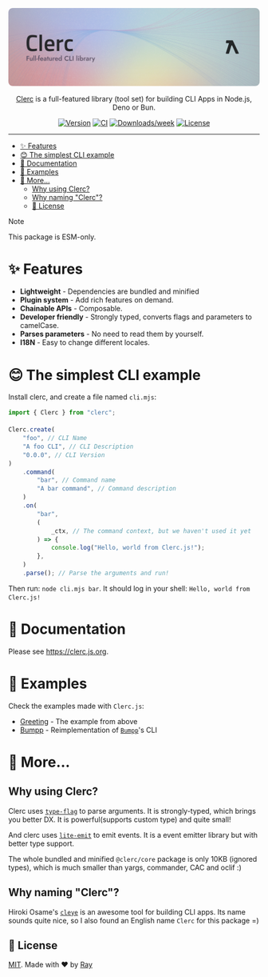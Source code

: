 ![Clerc Card](.github/assets/ClercCard.png)

<p align="center">
	<a target="_blank" href="https://clerc.js.org" noreferrer noopener>Clerc</a> is a full-featured library (tool set) for building CLI Apps in Node.js, Deno or Bun.
</p>

<div align="center">

[![Version](https://img.shields.io/npm/v/clerc.svg)](https://npmjs.org/package/clerc)
[![CI](https://github.com/clercjs/clerc/actions/workflows/ci.yml/badge.svg)](https://github.com/clercjs/clerc/actions/workflows/ci.yml)
[![Downloads/week](https://img.shields.io/npm/dw/clerc.svg)](https://npmjs.org/package/clerc)
[![License](https://img.shields.io/npm/l/clerc.svg)](https://github.com/clercjs/clerc/blob/main/package.json)

</div>

<hr/>

<!-- toc -->

- [✨ Features](#-features)
- [😊 The simplest CLI example](#-the-simplest-cli-example)
- [📖 Documentation](#-documentation)
- [🦄 Examples](#-examples)
- [🤔 More...](#-more)
	- [Why using Clerc?](#why-using-clerc)
	- [Why naming "Clerc"?](#why-naming-clerc)
	- [📝 License](#-license)
<!-- tocstop -->

> [!NOTE]  
> This package is ESM-only.

# ✨ Features

- **Lightweight** - Dependencies are bundled and minified
- **Plugin system** - Add rich features on demand.
- **Chainable APIs** - Composable.
- **Developer friendly** - Strongly typed, converts flags and parameters to camelCase.
- **Parses parameters** - No need to read them by yourself.
- **I18N** - Easy to change different locales.

# 😊 The simplest CLI example

Install clerc, and create a file named `cli.mjs`:

```ts
import { Clerc } from "clerc";

Clerc.create(
	"foo", // CLI Name
	"A foo CLI", // CLI Description
	"0.0.0", // CLI Version
)
	.command(
		"bar", // Command name
		"A bar command", // Command description
	)
	.on(
		"bar",
		(
			_ctx, // The command context, but we haven't used it yet
		) => {
			console.log("Hello, world from Clerc.js!");
		},
	)
	.parse(); // Parse the arguments and run!
```

Then run: `node cli.mjs bar`. It should log in your shell: `Hello, world from Clerc.js!`

# 📖 Documentation

Please see https://clerc.js.org.

# 🦄 Examples

Check the examples made with `Clerc.js`:

- [Greeting](./examples/greeting) - The example from above
- [Bumpp](./examples/bumpp) - Reimplementation of [`Bumpp`](https://github.com/antfu/bumpp)'s CLI

# 🤔 More...

## Why using Clerc?

Clerc uses [`type-flag`](https://github.com/privatenumber/type-flag) to parse arguments. It is strongly-typed, which brings you better DX. It is powerful(supports custom type) and quite small!

And clerc uses [`lite-emit`](https://github.com/so1ve/lite-emit) to emit events. It is a event emitter library but with better type support.

The whole bundled and minified `@clerc/core` package is only 10KB (ignored types), which is much smaller than yargs, commander, CAC and oclif :)

## Why naming "Clerc"?

Hiroki Osame's [`cleye`](https://github.com/privatenumber/cleye) is an awesome tool for building CLI apps. Its name sounds quite nice, so I also found an English name `Clerc` for this package =)

## 📝 License

[MIT](./LICENSE). Made with ❤️ by [Ray](https://github.com/so1ve)
